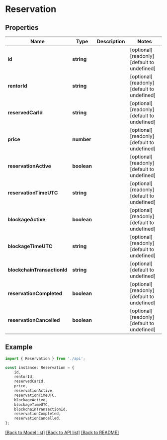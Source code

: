 # Reservation


## Properties

Name | Type | Description | Notes
------------ | ------------- | ------------- | -------------
**id** | **string** |  | [optional] [readonly] [default to undefined]
**rentorId** | **string** |  | [optional] [readonly] [default to undefined]
**reservedCarId** | **string** |  | [optional] [readonly] [default to undefined]
**price** | **number** |  | [optional] [readonly] [default to undefined]
**reservationActive** | **boolean** |  | [optional] [readonly] [default to undefined]
**reservationTimeUTC** | **string** |  | [optional] [readonly] [default to undefined]
**blockageActive** | **boolean** |  | [optional] [readonly] [default to undefined]
**blockageTimeUTC** | **string** |  | [optional] [readonly] [default to undefined]
**blockchainTransactionId** | **string** |  | [optional] [default to undefined]
**reservationCompleted** | **boolean** |  | [optional] [readonly] [default to undefined]
**reservationCancelled** | **boolean** |  | [optional] [readonly] [default to undefined]

## Example

```typescript
import { Reservation } from './api';

const instance: Reservation = {
    id,
    rentorId,
    reservedCarId,
    price,
    reservationActive,
    reservationTimeUTC,
    blockageActive,
    blockageTimeUTC,
    blockchainTransactionId,
    reservationCompleted,
    reservationCancelled,
};
```

[[Back to Model list]](../README.md#documentation-for-models) [[Back to API list]](../README.md#documentation-for-api-endpoints) [[Back to README]](../README.md)
